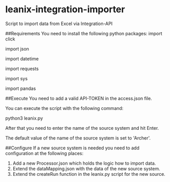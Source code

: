 # leanix-integration-importer
Script to import data from Excel via Integration-API

##Requirements 
You need to install the following python packages: 
import click

import json

import datetime

import requests

import sys

import pandas

##Execute 
You need to add a valid API-TOKEN in the access.json file. 

You can execute the script with the following command:

python3 leanix.py <filename>

After that you need to enter the name of the source system and hit Enter. 

The default value of the name of the source system is set to 'Archer'. 

##Configure
If a new source system is needed you need to add configuration at the following places: 

1. Add a new <source>Processor.json which holds the logic how to import data. 
2. Extend the dataMapping.json with the data of the new source system. 
3. Extend the createRun function in the leanix.py script for the new source. 
